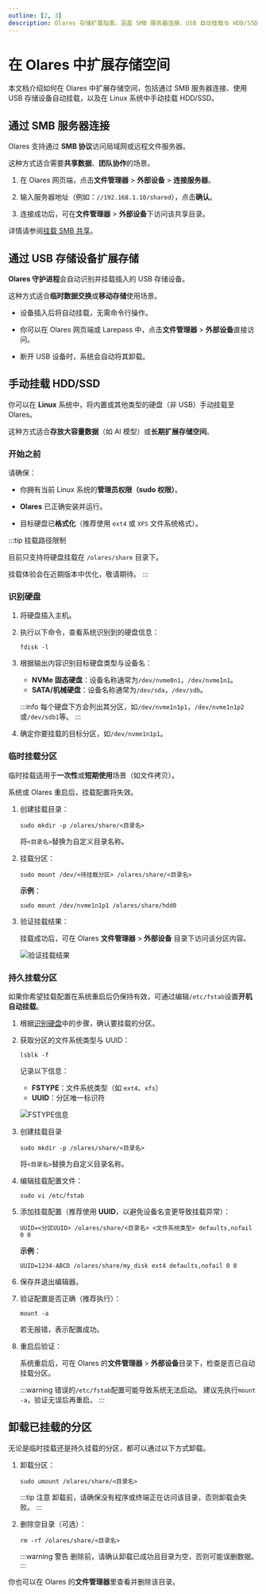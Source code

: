 ```yaml
---
outline: [2, 3]
description: Olares 存储扩展指南，涵盖 SMB 服务器连接、USB 自动挂载与 HDD/SSD 手动挂载设置，助你灵活扩展本地存储空间，高效管理大型 AI 模型与数据资源。
---
```

# 在 Olares 中扩展存储空间

本文档介绍如何在 Olares 中扩展存储空间，包括通过 SMB 服务器连接、使用 USB 存储设备自动挂载，以及在 Linux 系统中手动挂载 HDD/SSD。

## 通过 SMB 服务器连接

Olares 支持通过 **SMB 协议**访问局域网或远程文件服务器。

这种方式适合需要**共享数据**、**团队协作**的场景。

1. 在 Olares 网页端，点击**文件管理器** > **外部设备** > **连接服务器**。

2. 输入服务器地址（例如：`//192.168.1.10/shared`），点击**确认**。

3. 连接成功后，可在**文件管理器** > **外部设备**下访问该共享目录。

详情请参阅[挂载 SMB 共享](../olares/files/mount-SMB.md)。

## 通过 USB 存储设备扩展存储

**Olares 守护进程**会自动识别并挂载插入的 USB 存储设备。

这种方式适合**临时数据交换**或**移动存储**使用场景。

- 设备插入后将自动挂载，无需命令行操作。

- 你可以在 Olares 网页端或 Larepass 中，点击**文件管理器** > **外部设备**直接访问。

- 断开 USB 设备时，系统会自动将其卸载。

## 手动挂载 HDD/SSD

你可以在 **Linux** 系统中，将内置或其他类型的硬盘（非 USB）手动挂载至 Olares。

这种方式适合**存放大容量数据**（如 AI 模型）或**长期扩展存储空间**。

### 开始之前

请确保：

- 你拥有当前 Linux 系统的**管理员权限（sudo 权限）**。

- **Olares** 已正确安装并运行。

- 目标硬盘已**格式化**（推荐使用 `ext4` 或 `XFS` 文件系统格式）。

:::tip 挂载路径限制

目前只支持将硬盘挂载在 `/olares/share` 目录下。

挂载体验会在近期版本中优化，敬请期待。
:::

### 识别硬盘

1. 将硬盘插入主机。

2. 执行以下命令，查看系统识别到的硬盘信息：

   ```
   fdisk -l
   ```

3. 根据输出内容识别目标硬盘类型与设备名：

    - **NVMe 固态硬盘**：设备名称通常为`/dev/nvme0n1`，`/dev/nvme1n1`。
    - **SATA/机械硬盘**：设备名称通常为`/dev/sda`，`/dev/sdb`。

    :::info
    每个硬盘下方会列出其分区，如`/dev/nvme1n1p1`，`/dev/nvme1n1p2`或`/dev/sdb1`等。
    :::

4. 确定你要挂载的目标分区，如`/dev/nvme1n1p1`。

### 临时挂载分区

临时挂载适用于**一次性**或**短期使用**场景（如文件拷贝）。

系统或 Olares  重启后，挂载配置将失效。

1. 创建挂载目录：

    ```
    sudo mkdir -p /olares/share/<目录名>
    ```

    将`<目录名>`替换为自定义目录名称。

2. 挂载分区：

    ```
    sudo mount /dev/<待挂载分区> /olares/share/<目录名>  
    ```

    **示例**：

    ```
    sudo mount /dev/nvme1n1p1 /olares/share/hdd0
    ```

3. 验证挂载结果：

    挂载成功后，可在 Olares **文件管理器** > **外部设备** 目录下访问该分区内容。

    ![验证挂载结果](/images/zh/manual/tutorials/expand-storage-mount-result-cn.png#bordered)

### 持久挂载分区

如果你希望挂载配置在系统重启后仍保持有效，可通过编辑`/etc/fstab`设置**开机自动挂载**。

1. 根据[识别硬盘](expand-storage-in-olares.md#识别硬盘)中的步骤，确认要挂载的分区。

2. 获取分区的文件系统类型与 UUID：

    ```
    lsblk -f
    ```

    记录以下信息：
    - **FSTYPE**：文件系统类型（如 `ext4`、`xfs`）
    - **UUID**：分区唯一标识符

    ![FSTYPE信息](/images/zh/manual/tutorials/expand-storage-fstype.png#bordered)

3. 创建挂载目录

    ```
    sudo mkdir -p /olares/share/<目录名>
    ```

    将`<目录名>`替换为自定义目录名称。

4. 编辑挂载配置文件：

    ```
    sudo vi /etc/fstab
    ```

5. 添加挂载配置（推荐使用 **UUID**，以避免设备名变更导致挂载异常）：

    ```
   UUID=<分区UUID> /olares/share/<目录名> <文件系统类型> defaults,nofail 0 0
    ```

    **示例**：

    ```
    UUID=1234-ABCD /olares/share/my_disk ext4 defaults,nofail 0 0
    ```

6. 保存并退出编辑器。

7. 验证配置是否正确（推荐执行）：

    ```
    mount -a
    ```
    
    若无报错，表示配置成功。

8. 重启后验证：
    
    系统重启后，可在 Olares 的**文件管理器** > **外部设备**目录下，检查是否已自动挂载分区。

    :::warning 
    错误的`/etc/fstab`配置可能导致系统无法启动。
    建议先执行`mount -a`，验证无误后再重启。
    :::

## 卸载已挂载的分区

无论是临时挂载还是持久挂载的分区，都可以通过以下方式卸载。

1. 卸载分区：

    ```
    sudo umount /olares/share/<目录名>
    ```

    :::tip 注意
    卸载前，请确保没有程序或终端正在访问该目录，否则卸载会失败。
    :::

2. 删除空目录（可选）：

    ```
    rm -rf /olares/share/<目录名>
    ```

    :::warning 警告
    删除前，请确认卸载已成功且目录为空，否则可能误删数据。
    :::

你也可以在 Olares 的**文件管理器**里查看并删除该目录。